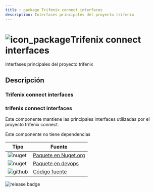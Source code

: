 ```yaml
---
title : package Trifenix connect interfaces
description: Interfases principales del proyecto trifenix
---
```



# ![icon_package](https://logos.trifenix.io/logo.48x48.png)Trifenix connect interfaces

 Interfases principales del proyecto trifenix

## Descripción

### Trifenix connect interfaces


### trifenix connect interfaces
Este componente mantiene las principales interfaces utilizadas por el proyecto trifenix connect.

Este componente no tiene dependencias


| Tipo | Fuente |
|---|---|
|![nuget](https://logos.trifenix.io/nuget.24x24.png) | [Paquete en Nuget.org](https://www.nuget.org/packages/trifenix.connect.interfaces)|
|![nuget](https://logos.trifenix.io/nuget.24x24.png) | [Paquete en devops](https://dev.azure.com/trifenix-connect/base-public-components/_packaging?_a=package&feed=trifenix&package=trifenix.connect.interfaces&protocolType=NuGet)|
|![github](https://logos.trifenix.io/github.24x24.png) | [Código fuente](https://github.com/trifenix/mdm/)|

![release badge](https://feeds.dev.azure.com/trifenix-connect/_apis/public/Packaging/Feeds/4227dc51-6e8c-42c1-97ca-a33e6615385d/Packages/3176f9eb-fc78-4f37-835c-3d574db16f8f/Badge)

